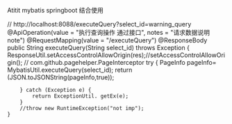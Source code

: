 Atitit mybatis springboot 结合使用








//  http://localhost:8088/executeQuery?select_id=warning_query
    @ApiOperation(value = "执行查询操作 通过接口", notes = "请求数据说明note")
    @RequestMapping(value = "/executeQuery")
    @ResponseBody
    public String executeQuery(String select_id) throws Exception {
        ResponseUtil.setAccessControlAllowOrigin(res);//setAccessControlAllowOrigin();
    //    com.github.pagehelper.PageInterceptor
        try {
            PageInfo pageInfo=  MybatisUtil.executeQuery(select_id);
            return (JSON.toJSONString(pageInfo,true));

        } catch (Exception e) {
            return ExceptionUtil. getEx(e);
        }
        //throw new RuntimeException("not imp");
    }

